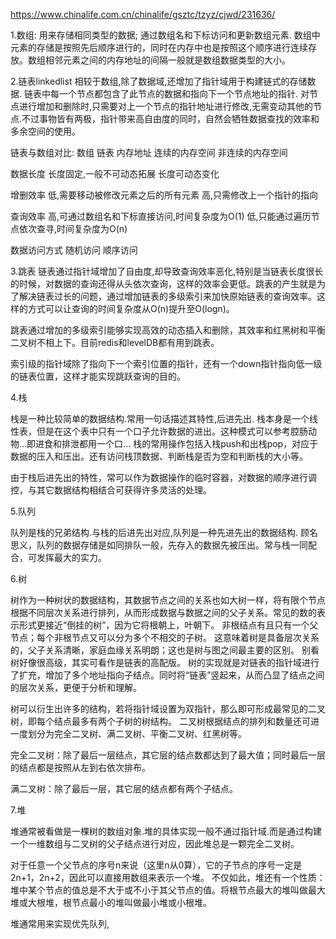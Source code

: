 
https://www.chinalife.com.cn/chinalife/gsztc/tzyz/cjwd/231636/

1.数组:
用来存储相同类型的数据;
通过数组名和下标访问和更新数组元素.
数组中元素的存储是按照先后顺序进行的，同时在内存中也是按照这个顺序进行连续存放。数组相邻元素之间的内存地址的间隔一般就是数组数据类型的大小。

2.链表linkedlist
相较于数组,除了数据域,还增加了指针域用于构建链式的存储数据.
链表中每一个节点都包含了此节点的数据和指向下一个节点地址的指针.
对节点进行增加和删除时,只需要对上一个节点的指针地址进行修改,无需变动其他的节点.不过事物皆有两极，指针带来高自由度的同时，自然会牺牲数据查找的效率和多余空间的使用。

链表与数组对比:
               数组                                    链表
内存地址        连续的内存空间                            非连续的内存空间

数据长度        长度固定,一般不可动态拓展                   长度可动态变化

增删效率        低,需要移动被修改元素之后的所有元素          高,只需修改上一个指针的指向

查询效率        高,可通过数组名和下标直接访问,时间复杂度为O(1) 低,只能通过遍历节点依次查寻,时间复杂度为O(n)


数据访问方式    随机访问                                   顺序访问

3.跳表
链表通过指针域增加了自由度,却导致查询效率恶化,特别是当链表长度很长的时候，对数据的查询还得从头依次查询，这样的效率会更低。跳表的产生就是为了解决链表过长的问题，通过增加链表的多级索引来加快原始链表的查询效率。这样的方式可以让查询的时间复杂度从O(n)提升至O(logn)。

跳表通过增加的多级索引能够实现高效的动态插入和删除，其效率和红黑树和平衡二叉树不相上下。目前redis和levelDB都有用到跳表。

索引级的指针域除了指向下一个索引位置的指针，还有一个down指针指向低一级的链表位置，这样才能实现跳跃查询的目的。

4.栈

栈是一种比较简单的数据结构.常用一句话描述其特性,后进先出.
栈本身是一个线性表，但是在这个表中只有一个口子允许数据的进出。这种模式可以参考腔肠动物...即进食和排泄都用一个口...
栈的常用操作包括入栈push和出栈pop，对应于数据的压入和压出。还有访问栈顶数据、判断栈是否为空和判断栈的大小等。

由于栈后进先出的特性，常可以作为数据操作的临时容器，对数据的顺序进行调控，与其它数据结构相结合可获得许多灵活的处理。

5.队列

队列是栈的兄弟结构.与栈的后进先出对应,队列是一种先进先出的数据结构.
顾名思义，队列的数据存储是如同排队一般，先存入的数据先被压出。常与栈一同配合，可发挥最大的实力。

6.树

树作为一种树状的数据结构，其数据节点之间的关系也如大树一样，将有限个节点根据不同层次关系进行排列，从而形成数据与数据之间的父子关系。常见的数的表示形式更接近“倒挂的树”，因为它将根朝上，叶朝下。
非根结点有且只有一个父节点；每个非根节点又可以分为多个不相交的子树。
这意味着树是具备层次关系的，父子关系清晰，家庭血缘关系明朗；这也是树与图之间最主要的区别。
别看树好像很高级，其实可看作是链表的高配版。
树的实现就是对链表的指针域进行了扩充，增加了多个地址指向子结点。同时将“链表”竖起来，从而凸显了结点之间的层次关系，更便于分析和理解。

树可以衍生出许多的结构，若将指针域设置为双指针，那么即可形成最常见的二叉树，即每个结点最多有两个子树的树结构。
二叉树根据结点的排列和数量还可进一度划分为完全二叉树、满二叉树、平衡二叉树、红黑树等。

完全二叉树：除了最后一层结点，其它层的结点数都达到了最大值；同时最后一层的结点都是按照从左到右依次排布。

满二叉树：除了最后一层，其它层的结点都有两个子结点。

7.堆

堆通常被看做是一棵树的数组对象.堆的具体实现一般不通过指针域.而是通过构建一个一维数组与二叉树的父子结点进行对应，因此堆总是一颗完全二叉树。

对于任意一个父节点的序号n来说（这里n从0算），它的子节点的序号一定是2n+1，2n+2，因此可以直接用数组来表示一个堆。
不仅如此，堆还有一个性质：堆中某个节点的值总是不大于或不小于其父节点的值。将根节点最大的堆叫做最大堆或大根堆，根节点最小的堆叫做最小堆或小根堆。

堆通常用来实现优先队列,
